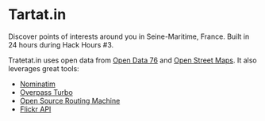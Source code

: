 Tartat.in
=========

Discover points of interests around you in Seine-Maritime, France. Built in 24 hours during Hack Hours #3.

Tratetat.in uses open data from [Open Data 76](http://www.opendata-27-76.fr/) and [Open Street Maps](http://www.openstreetmap.org/). It also leverages great tools:

- [Nominatim](http://wiki.openstreetmap.org/wiki/Nominatim)
- [Overpass Turbo](http://wiki.openstreetmap.org/wiki/Overpass_turbo)
- [Open Source Routing Machine](http://project-osrm.org/)
- [Flickr API](https://www.flickr.com/services/api/)
